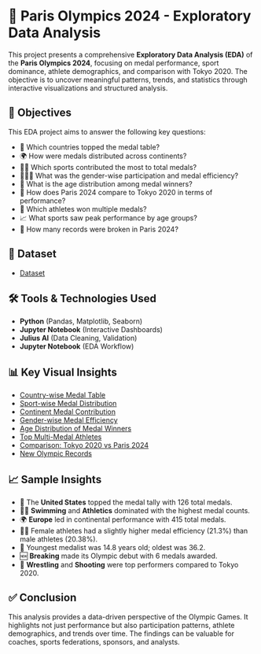 # 🏅 Paris Olympics 2024 - Exploratory Data Analysis 

This project presents a comprehensive **Exploratory Data Analysis (EDA)** of the **Paris Olympics 2024**, focusing on medal performance, sport dominance, athlete demographics, and comparison with Tokyo 2020. The objective is to uncover meaningful patterns, trends, and statistics through interactive visualizations and structured analysis.

## 🎯 Objectives

This EDA project aims to answer the following key questions:

- 🥇 Which countries topped the medal table?
- 🌍 How were medals distributed across continents?
- 🏃‍♂️ Which sports contributed the most to total medals?
- 👨‍👩‍⚖️ What was the gender-wise participation and medal efficiency?
- 🎂 What is the age distribution among medal winners?
- 🔁 How does Paris 2024 compare to Tokyo 2020 in terms of performance?
- 🏅 Which athletes won multiple medals?
- 📈 What sports saw peak performance by age groups?
- 🎉 How many records were broken in Paris 2024?

## 📂 Dataset

- <a href="https://github.com/Raghunath-analytics/Paris-Olympics-2024-EDA-Analysis/blob/main/Paris%20Olympic%202024%20Dataset.zip">Dataset</a>

## 🛠️ Tools & Technologies Used

- **Python** (Pandas, Matplotlib, Seaborn)
- **Jupyter Notebook** (Interactive Dashboards)
- **Julius AI** (Data Cleaning, Validation)
- **Jupyter Notebook** (EDA Workflow)


## 📊 Key Visual Insights

- <a href="https://github.com/Raghunath-analytics/Paris-Olympics-2024-EDA-Analysis/blob/main/Age%20Distribution.png">Country-wise Medal Table</a>
- <a href="https://github.com/Raghunath-analytics/Paris-Olympics-2024-EDA-Analysis/blob/main/Contonental%20Medal%20Distribustion.png">Sport-wise Medal Distribution</a>
- <a href="https://github.com/Raghunath-analytics/Paris-Olympics-2024-EDA-Analysis/blob/main/Country%20wise%20medal.png">Continent Medal Contribution</a>
- <a href="https://github.com/Raghunath-analytics/Paris-Olympics-2024-EDA-Analysis/blob/main/Gender%20Analysis.png">Gender-wise Medal Efficiency</a>
- <a href="https://github.com/Raghunath-analytics/Paris-Olympics-2024-EDA-Analysis/blob/main/Medal%20count%20Tokyo%20vs%20Paris.png">Age Distribution of Medal Winners</a>
- <a href="https://github.com/Raghunath-analytics/Paris-Olympics-2024-EDA-Analysis/blob/main/Record%20Broken.png">Top Multi-Medal Athletes<a/>
- <a href="https://github.com/Raghunath-analytics/Paris-Olympics-2024-EDA-Analysis/blob/main/Sports%20Performance%20Tokyo%20vs%20Paris.png">Comparison: Tokyo 2020 vs Paris 2024</a>
- <a href="https://github.com/Raghunath-analytics/Paris-Olympics-2024-EDA-Analysis/blob/main/Sports%20by%20medal.png">New Olympic Records</a>


## 📈 Sample Insights

- 🥇 The **United States** topped the medal tally with 126 total medals.
- 🏊‍♂️ **Swimming** and **Athletics** dominated with the highest medal counts.
- 🌍 **Europe** led in continental performance with 415 total medals.
- 👩‍🦰 Female athletes had a slightly higher medal efficiency (21.3%) than male athletes (20.38%).
- 👶 Youngest medalist was 14.8 years old; oldest was 36.2.
- 🆕 **Breaking** made its Olympic debut with 6 medals awarded.
- 🔁 **Wrestling** and **Shooting** were top performers compared to Tokyo 2020.

## ✅ Conclusion

This analysis provides a data-driven perspective of the Olympic Games. It highlights not just performance but also participation patterns, athlete demographics, and trends over time. The findings can be valuable for coaches, sports federations, sponsors, and analysts.





